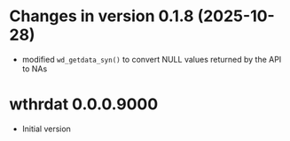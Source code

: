 # Changes in version 0.1.8 (2025-10-28)

* modified `wd_getdata_syn()` to convert NULL values returned by the API to NAs

# wthrdat 0.0.0.9000

* Initial version
